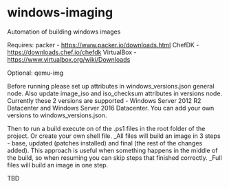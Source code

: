 # windows-imaging
Automation of building windows images

Requires:
  packer - https://www.packer.io/downloads.html
  ChefDK - https://downloads.chef.io/chefdk
  VirtualBox - https://www.virtualbox.org/wiki/Downloads
  
Optional: qemu-img

Before running please set up attributes in windows_versions.json general node.
Also update image_iso and iso_checksum attributes in versions node.
Currently these 2 versions are supported - Windows Server 2012 R2 Datacenter and Windows Server 2016 Datacenter. 
You can add your own versions to windows_versions.json.

Then to run a build execute on of the .ps1 files in the root folder of the project. Or create your own shell file.
_All files will build an image in 3 steps - base, updated (patches installed) and final (the rest of the changes added). This approach is useful when something happens in the middle of the build, so when resuming you can skip steps that finished correctly.
_Full files will build an image in one step.

TBD

